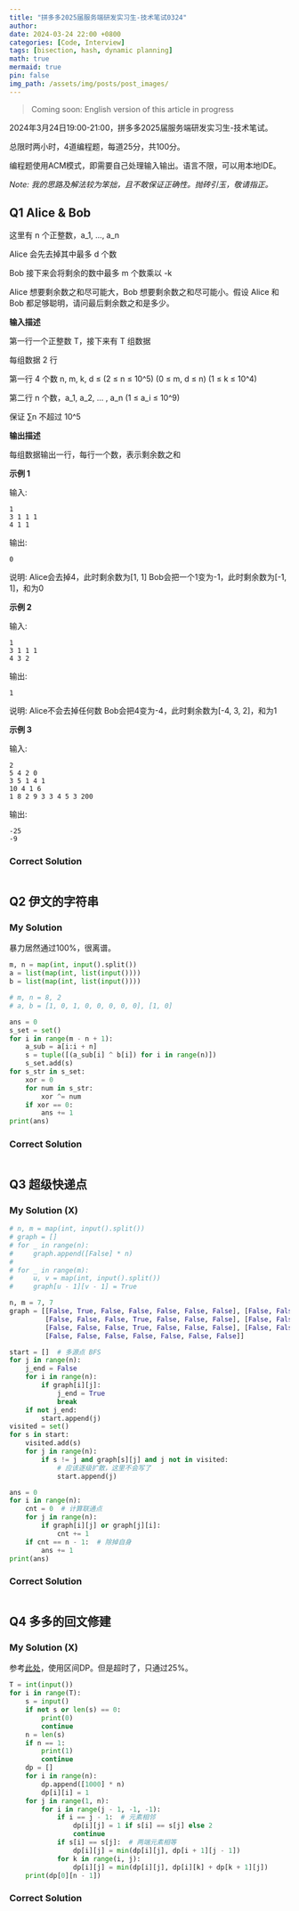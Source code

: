 ```yaml
---
title: "拼多多2025届服务端研发实习生-技术笔试0324"
author: 
date: 2024-03-24 22:00 +0800
categories: [Code, Interview]
tags: [bisection, hash, dynamic planning]
math: true
mermaid: true
pin: false
img_path: /assets/img/posts/post_images/
---
```




> Coming soon: English version of this article in progress



2024年3月24日19:00-21:00，拼多多2025届服务端研发实习生-技术笔试。



总限时两小时，4道编程题，每道25分，共100分。



编程题使用ACM模式，即需要自己处理输入输出。语言不限，可以用本地IDE。



*Note: 我的思路及解法较为笨拙，且不敢保证正确性。抛砖引玉，敬请指正。*



## Q1 Alice & Bob

这里有 n 个正整数，a_1, ..., a_n

Alice 会先去掉其中最多 d 个数

Bob 接下来会将剩余的数中最多 m 个数乘以 -k

Alice 想要剩余数之和尽可能大，Bob 想要剩余数之和尽可能小。假设 Alice 和 Bob 都足够聪明，请问最后剩余数之和是多少。

**输入描述**

第一行一个正整数 T，接下来有 T 组数据

每组数据 2 行

第一行 4 个数 n, m, k, d ≤ (2 ≤ n ≤ 10^5) (0 ≤ m, d ≤ n) (1 ≤ k ≤ 10^4)

第二行 n 个数，a_1, a_2, ... , a_n (1 ≤ a_i ≤ 10^9)

保证 ∑n 不超过 10^5

**输出描述**

每组数据输出一行，每行一个数，表示剩余数之和

**示例 1**

输入:

```
1
3 1 1 1
4 1 1
```

输出:

```
0
```

说明:
Alice会去掉4，此时剩余数为[1, 1]
Bob会把一个1变为-1，此时剩余数为[-1, 1]，和为0

**示例 2**

输入:

```
1
3 1 1 1
4 3 2
```

输出:

```
1
```

说明:
Alice不会去掉任何数
Bob会把4变为-4，此时剩余数为[-4, 3, 2]，和为1

**示例 3**

输入:

```
2
5 4 2 0
3 5 1 4 1
10 4 1 6
1 8 2 9 3 3 4 5 3 200
```

输出:

```
-25
-9
```





### Correct Solution

```python

```



## Q2 伊文的字符串



### My Solution

暴力居然通过100%，很离谱。

```python
m, n = map(int, input().split())
a = list(map(int, list(input())))
b = list(map(int, list(input())))

# m, n = 8, 2
# a, b = [1, 0, 1, 0, 0, 0, 0, 0], [1, 0]

ans = 0
s_set = set()
for i in range(m - n + 1):
    a_sub = a[i:i + n]
    s = tuple([(a_sub[i] ^ b[i]) for i in range(n)])
    s_set.add(s)
for s_str in s_set:
    xor = 0
    for num in s_str:
        xor ^= num
    if xor == 0:
        ans += 1
print(ans)
```



### Correct Solution

```python

```



## Q3 超级快递点



### My Solution (X)

```python
# n, m = map(int, input().split())
# graph = []
# for _ in range(n):
#     graph.append([False] * n)
# 
# for _ in range(m):
#     u, v = map(int, input().split())
#     graph[u - 1][v - 1] = True

n, m = 7, 7
graph = [[False, True, False, False, False, False, False], [False, False, True, False, True, False, False],
         [False, False, False, True, False, False, False], [False, False, False, False, False, False, True],
         [False, False, False, True, False, False, False], [False, False, False, True, False, False, False],
         [False, False, False, False, False, False, False]]

start = []  # 多源点 BFS
for j in range(n):
    j_end = False
    for i in range(n):
        if graph[i][j]:
            j_end = True
            break
    if not j_end:
        start.append(j)
visited = set()
for s in start:
    visited.add(s)
    for j in range(n):
        if s != j and graph[s][j] and j not in visited:
            # 应该逐级扩散，这里不会写了
            start.append(j)

ans = 0
for i in range(n):
    cnt = 0  # 计算联通点
    for j in range(n):
        if graph[i][j] or graph[j][i]:
            cnt += 1
    if cnt == n - 1:  # 除掉自身
        ans += 1
print(ans)
```



### Correct Solution

```python

```



## Q4 多多的回文修建



### My Solution (X)

参考[此处](https://juejin.cn/post/7055934018528739365)，使用区间DP。但是超时了，只通过25%。

```python
T = int(input())
for i in range(T):
    s = input()
    if not s or len(s) == 0:
        print(0)
        continue
    n = len(s)
    if n == 1:
        print(1)
        continue
    dp = []
    for i in range(n):
        dp.append([1000] * n)
        dp[i][i] = 1
    for j in range(1, n):
        for i in range(j - 1, -1, -1):
            if i == j - 1:  # 元素相邻
                dp[i][j] = 1 if s[i] == s[j] else 2
                continue
            if s[i] == s[j]:  # 两端元素相等
                dp[i][j] = min(dp[i][j], dp[i + 1][j - 1])
            for k in range(i, j):
                dp[i][j] = min(dp[i][j], dp[i][k] + dp[k + 1][j])
    print(dp[0][n - 1])
```



### Correct Solution

```python

```



